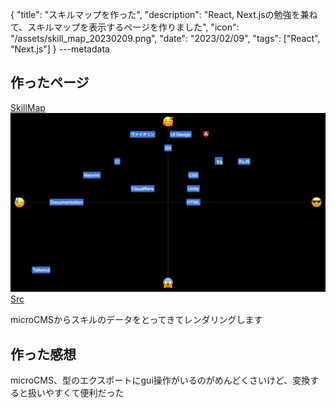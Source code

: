 {
  "title": "スキルマップを作った",
  "description": "React, Next.jsの勉強を兼ねて、スキルマップを表示するページを作りました",
  "icon": "/assets/skill_map_20230209.png",
  "date": "2023/02/09",
  "tags": ["React", "Next.js"]
}
---metadata

## 作ったページ
[SkillMap](https://skill.obake.land/)
![スクショ](/assets/skill_map_20230209.png)
[Src](https://github.com/2ndPINEW/skill)

microCMSからスキルのデータをとってきてレンダリングします

## 作った感想
microCMS、型のエクスポートにgui操作がいるのがめんどくさいけど、変換すると扱いやすくて便利だった